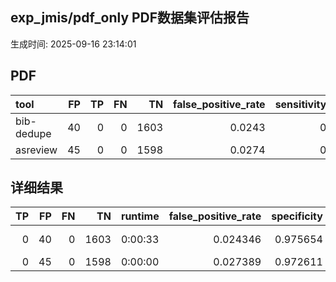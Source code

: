 ## exp_jmis/pdf_only PDF数据集评估报告

生成时间: 2025-09-16 23:14:01

## PDF

| tool       |   FP |   TP |   FN |   TN |   false_positive_rate |   sensitivity |   precision |   f1 |
|:-----------|-----:|-----:|-----:|-----:|----------------------:|--------------:|------------:|-----:|
| bib-dedupe |   40 |    0 |    0 | 1603 |                0.0243 |             0 |           0 |    0 |
| asreview   |   45 |    0 |    0 | 1598 |                0.0274 |             0 |           0 |    0 |

## 详细结果

|   TP |   FP |   FN |   TN | runtime   |   false_positive_rate |   specificity |   sensitivity |   precision |   f1 | dataset           | tool       |
|-----:|-----:|-----:|-----:|:----------|----------------------:|--------------:|--------------:|------------:|-----:|:------------------|:-----------|
|    0 |   40 |    0 | 1603 | 0:00:33   |              0.024346 |      0.975654 |             0 |           0 |    0 | exp_jmis/pdf_only | bib-dedupe |
|    0 |   45 |    0 | 1598 | 0:00:00   |              0.027389 |      0.972611 |             0 |           0 |    0 | exp_jmis/pdf_only | asreview   |